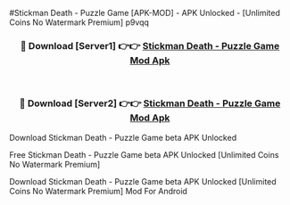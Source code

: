 #Stickman Death - Puzzle Game [APK-MOD] - APK Unlocked - [Unlimited Coins No Watermark Premium] p9vqq



<div align="center">

<h3>🔴 Download [Server1] 👉👉 <a href="https://momento.my/?title=Stickman_Death_-_Puzzle_Game">Stickman Death - Puzzle Game Mod Apk</a></h3><br>

<h3>🔴 Download [Server2] 👉👉 <a href="https://momento.my/?title=Stickman_Death_-_Puzzle_Game">Stickman Death - Puzzle Game Mod Apk</a></h3>
</div>



Download Stickman Death - Puzzle Game beta APK Unlocked

Free Stickman Death - Puzzle Game beta APK Unlocked [Unlimited Coins No Watermark Premium]

Download Stickman Death - Puzzle Game beta APK Unlocked [Unlimited Coins No Watermark Premium] Mod For Android

